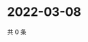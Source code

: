 # 2022-03-08

共 0 条

<!-- BEGIN WEIBO -->
<!-- 最后更新时间 Tue Mar 08 2022 06:14:18 GMT+0800 (China Standard Time) -->

<!-- END WEIBO -->
